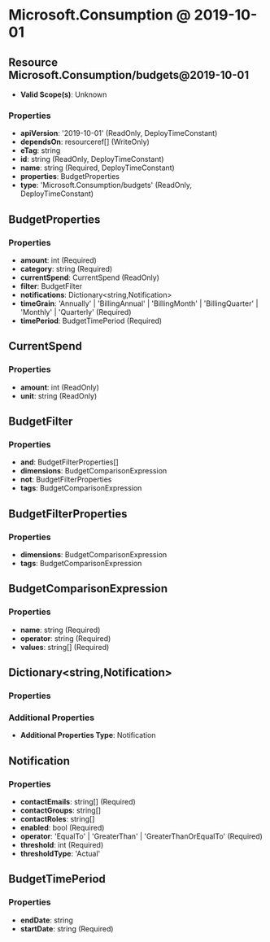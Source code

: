 # Microsoft.Consumption @ 2019-10-01

## Resource Microsoft.Consumption/budgets@2019-10-01
* **Valid Scope(s)**: Unknown
### Properties
* **apiVersion**: '2019-10-01' (ReadOnly, DeployTimeConstant)
* **dependsOn**: resourceref[] (WriteOnly)
* **eTag**: string
* **id**: string (ReadOnly, DeployTimeConstant)
* **name**: string (Required, DeployTimeConstant)
* **properties**: BudgetProperties
* **type**: 'Microsoft.Consumption/budgets' (ReadOnly, DeployTimeConstant)

## BudgetProperties
### Properties
* **amount**: int (Required)
* **category**: string (Required)
* **currentSpend**: CurrentSpend (ReadOnly)
* **filter**: BudgetFilter
* **notifications**: Dictionary<string,Notification>
* **timeGrain**: 'Annually' | 'BillingAnnual' | 'BillingMonth' | 'BillingQuarter' | 'Monthly' | 'Quarterly' (Required)
* **timePeriod**: BudgetTimePeriod (Required)

## CurrentSpend
### Properties
* **amount**: int (ReadOnly)
* **unit**: string (ReadOnly)

## BudgetFilter
### Properties
* **and**: BudgetFilterProperties[]
* **dimensions**: BudgetComparisonExpression
* **not**: BudgetFilterProperties
* **tags**: BudgetComparisonExpression

## BudgetFilterProperties
### Properties
* **dimensions**: BudgetComparisonExpression
* **tags**: BudgetComparisonExpression

## BudgetComparisonExpression
### Properties
* **name**: string (Required)
* **operator**: string (Required)
* **values**: string[] (Required)

## Dictionary<string,Notification>
### Properties
### Additional Properties
* **Additional Properties Type**: Notification

## Notification
### Properties
* **contactEmails**: string[] (Required)
* **contactGroups**: string[]
* **contactRoles**: string[]
* **enabled**: bool (Required)
* **operator**: 'EqualTo' | 'GreaterThan' | 'GreaterThanOrEqualTo' (Required)
* **threshold**: int (Required)
* **thresholdType**: 'Actual'

## BudgetTimePeriod
### Properties
* **endDate**: string
* **startDate**: string (Required)

